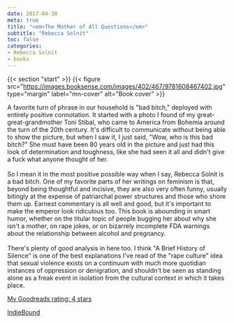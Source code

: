 ```yaml
---
date: 2017-04-30
meta: true
title: "<em>The Mother of All Questions</em>"
subtitle: "Rebecca Solnit"
toc: false
categories:
- Rebecca Solnit
- books
---
```


{{< section "start" >}}
{{< figure src="https://images.booksense.com/images/402/467/9781608467402.jpg" type="margin" label="mn-cover" alt="Book cover" >}}

A favorite turn of phrase in our household is "bad bitch," deployed with entirely positive connotation. It started with a photo I found of my great-great-grandmother Toni Stibal, who came to America from Bohemia around the turn of the 20th century. It's difficult to communicate without being able to show the picture, but when I saw it, I just said, "Wow, who is this bad bitch?" She must have been 80 years old in the picture and just had this look of determination and toughness, like she had seen it all and didn't give a fuck what anyone thought of her.<br /><br />So I mean it in the most positive possible way when I say, Rebecca Solnit is a bad bitch. One of my favorite parts of her writings on feminism is that, beyond being thoughtful and incisive, they are also very often funny, usually bitingly at the expense of patriarchal power structures and those who shore them up. Earnest commentary is all well and good, but it's important to make the emperor look ridiculous too. This book is abounding in smart humor, whether on the titular topic of people bugging her about why she isn't a mother, on rape jokes, or on bizarrely incomplete FDA warnings about the relationship between alcohol and pregnancy.<br /><br />There's plenty of good analysis in here too. I think "A Brief History of Silence" is one of the best explanations I've read of the "rape culture" idea that sexual violence exists on a continuum with much more quotidian instances of oppression or denigration, and shouldn't be seen as standing alone as a freak event in isolation from the cultural context in which it takes place.

[My Goodreads rating: 4 stars](https://www.goodreads.com/review/show/1943916747)  

[IndieBound](https://www.indiebound.org/book/9781608467402)
